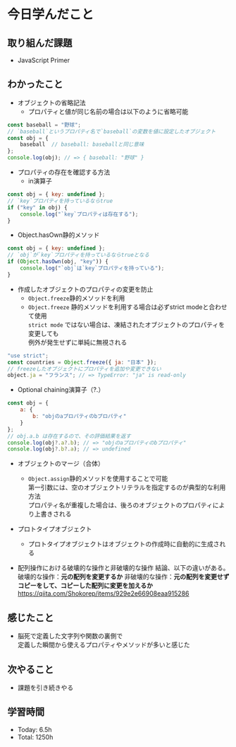 # 今日学んだこと
## 取り組んだ課題
- JavaScript Primer
## わかったこと
- オブジェクトの省略記法
    - プロパティと値が同じ名前の場合は以下のように省略可能
```js
const baseball = "野球";
// `baseball`というプロパティ名で`baseball`の変数を値に設定したオブジェクト
const obj = {
    baseball  // baseball: baseballと同じ意味
};
console.log(obj); // => { baseball: "野球" }
```
- プロパティの存在を確認する方法
    -  in演算子
```javascript
const obj = { key: undefined };
// `key`プロパティを持っているならtrue
if ("key" in obj) {
    console.log("`key`プロパティは存在する");
}
```
- Object.hasOwn静的メソッド

```javascript
const obj = { key: undefined };
// `obj`が`key`プロパティを持っているならtrueとなる
if (Object.hasOwn(obj, "key")) {
    console.log("`obj`は`key`プロパティを持っている");
}
```

- 作成したオブジェクトのプロパティの変更を防止
    - `Object.freeze`静的メソッドを利用
    - `Object.freeze` 静的メソッドを利用する場合は必ずstrict modeと合わせて使用<br>`strict mode` ではない場合は、凍結されたオブジェクトのプロパティを変更しても<br>例外が発生せずに単純に無視される

```js
"use strict";
const countries = Object.freeze({ ja: "日本" });
// freezeしたオブジェクトにプロパティを追加や変更できない
object.ja = "フランス"; // => TypeError: "ja" is read-only
```

-  Optional chaining演算子（?.）
```javascript
const obj = {
    a: {
        b: "objのaプロパティのbプロパティ"
    }
};
// obj.a.b は存在するので、その評価結果を返す
console.log(obj?.a?.b); // => "objのaプロパティのbプロパティ"
console.log(obj?.b?.a); // => undefined
```

-  オブジェクトのマージ（合体）
    - `Object.assign`静的メソッドを使用することで可能<br>
第一引数には、空のオブジェクトリテラルを指定するのが典型的な利用方法<br>
プロパティ名が重複した場合は、後ろのオブジェクトのプロパティにより上書きされる

-  プロトタイプオブジェクト
    - プロトタイプオブジェクトはオブジェクトの作成時に自動的に生成される

-  配列操作における破壊的な操作と非破壊的な操作
結論、以下の違いがある。
破壊的な操作：**元の配列を変更するか**
非破壊的な操作：**元の配列を変更せずコピーをして、コピーした配列に変更を加えるか**
https://qiita.com/Shokorep/items/929e2e66908eaa915286

## 感じたこと
- 脳死で定義した文字列や関数の裏側で<br>定義した瞬間から使えるプロパティやメソッドが多いと感じた
## 次やること
- 課題を引き続きやる
## 学習時間
- Today: 6.5h
- Total: 1250h